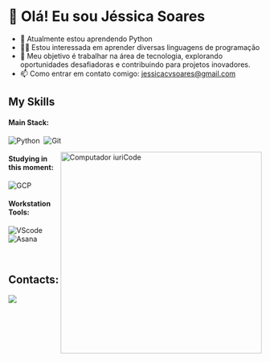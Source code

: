 # 👋 Olá! Eu sou Jéssica Soares  
- 📕 Atualmente estou aprendendo Python
- 👩‍💻 Estou interessada em aprender diversas linguagens de programação
- 🚀 Meu objetivo é trabalhar na área de tecnologia, explorando oportunidades desafiadoras e contribuindo para projetos inovadores.
- 📫 Como entrar em contato comigo: jessicacvsoares@gmail.com






## My Skills

#### Main Stack:

![Python](https://img.shields.io/badge/Python-14354C?style=for-the-badge&logo=python&logoColor=white)&nbsp;
![Git](https://img.shields.io/badge/GIT-E44C30?style=for-the-badge&logo=git&logoColor=white)&nbsp;


<img src="https://raw.githubusercontent.com/MicaelliMedeiros/micaellimedeiros/master/image/computer-illustration.png" min-width="400px" max-width="400px" width="400px" align="right" alt="Computador iuriCode">



#### Studying in this moment:

![GCP](https://img.shields.io/badge/python-4285F4?style=for-the-badge&logo=python&logoColor=white)&nbsp;


#### Workstation Tools:

![VScode](https://img.shields.io/badge/vscode-4285F4?style=for-the-badge&logo=vscode&logoColor=white)&nbsp;
![Asana](https://img.shields.io/badge/pycharm-E44C30?style=for-the-badge&logo=pycharm&logoColor=white)&nbsp;

&nbsp;
&nbsp;

## Contacts:

<div> 
<a href="https://www.instagram.com/jessica_caroline_09" target="_blank"><img src="https://img.shields.io/badge/-Instagram-%23E4405F?style=for-the-badge&logo=instagram&logoColor=white">
</a>
  
